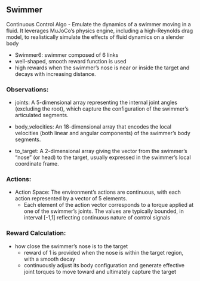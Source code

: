 ## Swimmer 


Continuous Control Algo - Emulate the dynamics of a swimmer moving in a fluid. It leverages MuJoCo’s physics engine, including a high-Reynolds drag model, to realistically simulate the effects of fluid dynamics on a slender body

- Swimmer6: swimmer composed of 6 links
- well-shaped, smooth reward function is used
- high rewards when the swimmer’s nose is near or inside the target and decays with increasing distance.

### Observations:

- joints: A 5-dimensional array representing the internal joint angles (excluding the root), which capture the configuration of the swimmer’s articulated segments.

- body_velocities: An 18-dimensional array that encodes the local velocities (both linear and angular components) of the swimmer’s body segments.

- to_target: A 2-dimensional array giving the vector from the swimmer’s “nose” (or head) to the target, usually expressed in the swimmer’s local coordinate frame.


### Actions: 

- Action Space: The environment’s actions are continuous, with each action represented by a vector of 5 elements.
    - Each element of the action vector corresponds to a torque applied at one of the swimmer’s joints. The values are typically bounded,  in interval [-1,1] reflecting continuous nature of control signals

### Reward Calculation: 

- how close the swimmer’s nose is to the target
    - reward of 1 is provided when the nose is within the target region, with a smooth decay
    - continuously adjust its body configuration and generate effective joint torques to move toward and ultimately capture the target